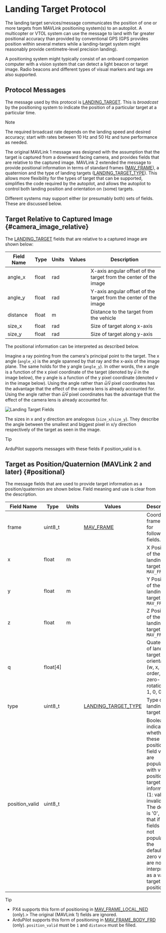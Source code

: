 # Landing Target Protocol

The landing target services/message communicates the position of one or more targets from MAVLink positioning system(s) to an autopilot.
A multicopter or VTOL system can use the message to land with far greater positional accuracy than provided by conventional GPS (GPS provides position within several meters while a landing-target system might reasonably provide centimetre-level precision landing).

A positioning system might typically consist of an onboard companion computer with a vision system that can detect a light beacon or target image.
Radio beacons and different types of visual markers and tags are also supported.

## Protocol Messages

The message used by this protocol is [LANDING_TARGET](../messages/common.md#LANDING_TARGET).
This is _broadcast_ by the positioning system to indicate the position of a particular target at a particular time.

> [!NOTE]
> The required broadcast rate depends on the landing speed and desired accuracy;
> start with rates between 10 Hz and 50 Hz and tune performance as needed.

The original MAVLink 1 message was designed with the assumption that the target is captured from a downward facing camera, and provides fields that are relative to the captured image.
MAVLink 2 extended the message to provide positional information in terms of standard frames ([MAV_FRAME](../messages/common.md#MAV_FRAME)), a quaternion and the type of landing targets ([LANDING_TARGET_TYPE](../messages/common.md#LANDING_TARGET_TYPE)).
This allows more flexibility for the types of target that can be supported, simplifies the code required by the autopilot, and allows the autopilot to control both landing position and orientation on (some) targets.

Different systems may support either (or presumably both) sets of fields.
These are discussed below.

## Target Relative to Captured Image {#camera_image_relative}

The [LANDING_TARGET](../messages/common.md#LANDING_TARGET) fields that are relative to a captured image are shown below:

| Field Name                   | Type  | Units | Values | Description                                                      |
| ---------------------------- | ----- | ----- | ------ | ---------------------------------------------------------------- |
| angle_x | float | rad   |        | X-axis angular offset of the target from the center of the image |
| angle_y | float | rad   |        | Y-axis angular offset of the target from the center of the image |
| distance                     | float | m     |        | Distance to the target from the vehicle                          |
| size_x  | float | rad   |        | Size of target along x-axis                                      |
| size_y  | float | rad   |        | Size of target along y-axis                                      |

The positional information can be interpreted as described below.

Imagine a ray pointing from the camera's principal point to the target.
The x angle (`angle_x`) is the angle spanned by that ray and the x-axis of the image plane. The same holds for the y angle (`angle_y`).
In other words, the x angle is a function of the x pixel coordinate of the target (denoted by _u̅_ in the image below), the y angle is a function of the y pixel coordinate (denoted _v_ in the image below).
Using the angle rather than _u̅/v̅_ pixel coordinates has the advantage that the effect of the camera lens is already accounted for.
Using the angle rather than <em>u̅/v̅</em> pixel coordinates has the advantage that the effect of the camera lens is already accounted for.

![Landing Target Fields](../../assets/protocols/landing_target_definitions.png)

The sizes in x and y direction are analogous (`size_x`/`size_y`).
They describe the angle between the smallest and biggest pixel in x/y direction respectively of the target as seen in the image.

> [!TIP]
> ArduPilot supports messages with these fields if position_valid is `0`.

## Target as Position/Quaternion (MAVLink 2 and later) {#positional}

The message fields that are used to provide target information as a position/quaternion are shown below.
Field meaning and use is clear from the description.

| Field Name                          | Type                                                         | Units | Values                                                                                                     | Description                                                                                                                                                                                                                                                                                                                                                |
| ----------------------------------- | ------------------------------------------------------------ | ----- | ---------------------------------------------------------------------------------------------------------- | ---------------------------------------------------------------------------------------------------------------------------------------------------------------------------------------------------------------------------------------------------------------------------------------------------------------------------------------------------------- |
| frame                               | uint8_t                                 |       | [MAV_FRAME](../messages/common.md#MAV_FRAME)                                          | Coordinate frame used for following fields.                                                                                                                                                                                                                                                                                                |
| x                                   | float                                                        | m     |                                                                                                            | X Position of the landing target in `MAV_FRAME`                                                                                                                                                                                                                                                                                                            |
| y                                   | float                                                        | m     |                                                                                                            | Y Position of the landing target in `MAV_FRAME`                                                                                                                                                                                                                                                                                                            |
| z                                   | float                                                        | m     |                                                                                                            | Z Position of the landing target in `MAV_FRAME`                                                                                                                                                                                                                                                                                                            |
| q                                   | float[4] |       |                                                                                                            | Quaternion of landing target orientation (w, x, y, z order, zero-rotation is 1, 0, 0, 0)                                                                                                                                                                                                                                                |
| type                                | uint8_t                                 |       | [LANDING_TARGET_TYPE](../messages/common.md#LANDING_TARGET_TYPE) | Type of landing target                                                                                                                                                                                                                                                                                                                                     |
| position_valid | uint8_t                                 |       |                                                                                                            | Boolean indicating whether these position field values are populated with valid position target information (1: valid, 0: invalid). The default is '0', so that if the fields are not populated the default-zero values are not interpreted as a valid target position. |

> [!TIP]
>
> - PX4 supports this form of positioning in [MAV_FRAME_LOCAL_NED](../messages/common.md#MAV_FRAME_LOCAL_NED) (only).> The original (MAVLink 1) fields are ignored.
> - ArduPilot supports this form of positioning in [MAV_FRAME_BODY_FRD](../messages/common.md#MAV_FRAME_BODY_FRD) (only).
>   `position_valid` must be `1` and `distance` must be filled.
